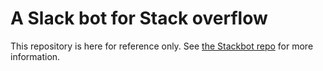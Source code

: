 # A Slack bot for Stack overflow

This repository is here for reference only. See [the Stackbot repo](https://github.com/voscarmv/stackbot) for more information.
